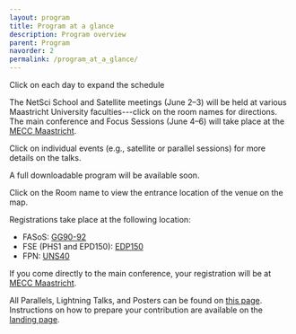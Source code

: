 ```yaml
---
layout: program
title: Program at a glance
description: Program overview
parent: Program
navorder: 2
permalink: /program_at_a_glance/
---
```



Click on each day to expand the schedule

The NetSci School and Satellite meetings (June 2–3) will be held at various Maastricht University faculties---click on the room names for directions. The main conference and Focus Sessions (June 4–6) will take place at the [MECC Maastricht](https://www.google.com/maps/dir//Forum+100,+6231+SB+Maastricht/@50.8378029,5.7106924,17z).  

Click on individual events (e.g., satellite or parallel sessions) for more details on the talks.

A full downloadable program will be available soon.

Click on the Room name to view the entrance location of the venue on the map.

Registrations take place at the following location:
- FASoS: [GG90-92](https://maps.app.goo.gl/Es4gXeNqmXDfCEC47)
- FSE (PHS1 and EPD150): [EDP150](https://maps.app.goo.gl/MMmtLs3pW2aWT6DU8)
- FPN: [UNS40](https://maps.app.goo.gl/yTF7bU3pdtQfGmG78)

If you come directly to the main conference, your registration will be at [MECC Maastricht](https://www.google.com/maps/dir//Forum+100,+6229+GS+Maastricht/@50.8378029,5.7106924,17z/data=!4m8!4m7!1m0!1m5!1m1!1s0x47c0e984d23c2ceb:0x632331a6bf613f76!2m2!1d5.713183!2d50.837747?entry=ttu&g_ep=EgoyMDI1MDUyMS4wIKXMDSoJLDEwMjExNDU1SAFQAw%3D%3D).

All Parallels, Lightning Talks, and Posters can be found on [this page](https://netsci2025.github.io/all/). Instructions on how to prepare your contribution are available on the [landing page](https://netsci2025.github.io).

